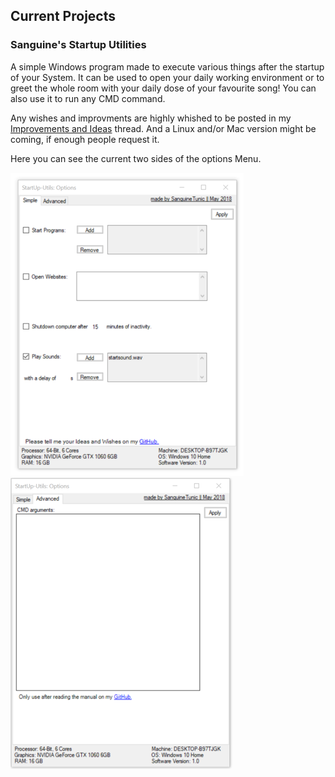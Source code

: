 ## Current Projects


### Sanguine's Startup Utilities

A simple Windows program made to execute various things after the startup of your System.
It can be used to open your daily working environment or to greet the whole room with your daily dose of your favourite song!
You can also use it to run any CMD command.

Any wishes and improvments are highly whished to be posted in my  <a href="">Improvements and Ideas</a> thread.
And a Linux and/or Mac version might be coming, if enough people request it.

Here you can see the current two sides of the options Menu.

<img src="images/su_interface.png" alt="The current layout of the Interface."> <img src="images/su_advanced.png">

